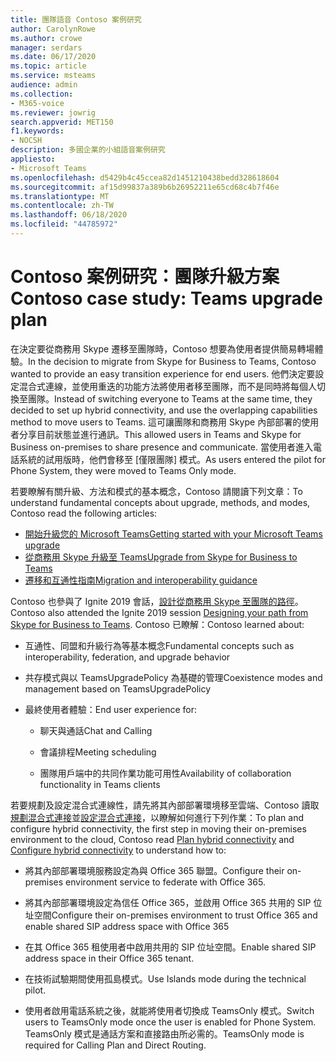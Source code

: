 ```yaml
---
title: 團隊語音 Contoso 案例研究
author: CarolynRowe
ms.author: crowe
manager: serdars
ms.date: 06/17/2020
ms.topic: article
ms.service: msteams
audience: admin
ms.collection:
- M365-voice
ms.reviewer: jowrig
search.appverid: MET150
f1.keywords:
- NOCSH
description: 多國企業的小組語音案例研究
appliesto:
- Microsoft Teams
ms.openlocfilehash: d5429b4c45ccea82d1451210438bedd328618604
ms.sourcegitcommit: af15d99837a389b6b26952211e65cd68c4b7f46e
ms.translationtype: MT
ms.contentlocale: zh-TW
ms.lasthandoff: 06/18/2020
ms.locfileid: "44785972"
---
```

# <a name="contoso-case-study-teams-upgrade-plan"></a><span data-ttu-id="42dc5-103">Contoso 案例研究：團隊升級方案</span><span class="sxs-lookup"><span data-stu-id="42dc5-103">Contoso case study: Teams upgrade plan</span></span>

<span data-ttu-id="42dc5-104">在決定要從商務用 Skype 遷移至團隊時，Contoso 想要為使用者提供簡易轉場體驗。</span><span class="sxs-lookup"><span data-stu-id="42dc5-104">In the decision to migrate from Skype for Business to Teams, Contoso wanted to provide an easy transition experience for end users.</span></span> <span data-ttu-id="42dc5-105">他們決定要設定混合式連線，並使用重迭的功能方法將使用者移至團隊，而不是同時將每個人切換至團隊。</span><span class="sxs-lookup"><span data-stu-id="42dc5-105">Instead of switching everyone to Teams at the same time, they decided to set up hybrid connectivity, and use the overlapping capabilities method to move users to Teams.</span></span> <span data-ttu-id="42dc5-106">這可讓團隊和商務用 Skype 內部部署的使用者分享目前狀態並進行通訊。</span><span class="sxs-lookup"><span data-stu-id="42dc5-106">This allowed users in Teams and Skype for Business on-premises to share presence and communicate.</span></span> <span data-ttu-id="42dc5-107">當使用者進入電話系統的試用版時，他們會移至 [僅限團隊] 模式。</span><span class="sxs-lookup"><span data-stu-id="42dc5-107">As users entered the pilot for Phone System, they were moved to Teams Only mode.</span></span>

<span data-ttu-id="42dc5-108">若要瞭解有關升級、方法和模式的基本概念，Contoso 請閱讀下列文章：</span><span class="sxs-lookup"><span data-stu-id="42dc5-108">To understand fundamental concepts about upgrade, methods, and modes, Contoso read the following articles:</span></span>

- [<span data-ttu-id="42dc5-109">開始升級您的 Microsoft Teams</span><span class="sxs-lookup"><span data-stu-id="42dc5-109">Getting started with your Microsoft Teams upgrade</span></span>](upgrade-start-here.md)
- [<span data-ttu-id="42dc5-110">從商務用 Skype 升級至 Teams</span><span class="sxs-lookup"><span data-stu-id="42dc5-110">Upgrade from Skype for Business to Teams</span></span>](upgrade-to-teams-on-prem-overview.md) 
- [<span data-ttu-id="42dc5-111">遷移和互通性指南</span><span class="sxs-lookup"><span data-stu-id="42dc5-111">Migration and interoperability guidance</span></span>](migration-interop-guidance-for-teams-with-skype.md)
 
<span data-ttu-id="42dc5-112">Contoso 也參與了 Ignite 2019 會話，[設計從商務用 Skype 至團隊的路徑](https://myignite.techcommunity.microsoft.com/sessions/81820?source=sessions)。</span><span class="sxs-lookup"><span data-stu-id="42dc5-112">Contoso also attended the Ignite 2019 session [Designing your path from Skype for Business to Teams](https://myignite.techcommunity.microsoft.com/sessions/81820?source=sessions).</span></span> <span data-ttu-id="42dc5-113">Contoso 已瞭解：</span><span class="sxs-lookup"><span data-stu-id="42dc5-113">Contoso learned about:</span></span>

- <span data-ttu-id="42dc5-114">互通性、同盟和升級行為等基本概念</span><span class="sxs-lookup"><span data-stu-id="42dc5-114">Fundamental concepts such as interoperability, federation, and upgrade behavior</span></span> 

- <span data-ttu-id="42dc5-115">共存模式與以 TeamsUpgradePolicy 為基礎的管理</span><span class="sxs-lookup"><span data-stu-id="42dc5-115">Coexistence modes and management based on TeamsUpgradePolicy</span></span> 

- <span data-ttu-id="42dc5-116">最終使用者體驗：</span><span class="sxs-lookup"><span data-stu-id="42dc5-116">End user experience for:</span></span> 

  - <span data-ttu-id="42dc5-117">聊天與通話</span><span class="sxs-lookup"><span data-stu-id="42dc5-117">Chat and Calling</span></span> 

  - <span data-ttu-id="42dc5-118">會議排程</span><span class="sxs-lookup"><span data-stu-id="42dc5-118">Meeting scheduling</span></span> 

  - <span data-ttu-id="42dc5-119">團隊用戶端中的共同作業功能可用性</span><span class="sxs-lookup"><span data-stu-id="42dc5-119">Availability of collaboration functionality in Teams clients</span></span> 

<span data-ttu-id="42dc5-120">若要規劃及設定混合式連線性，請先將其內部部署環境移至雲端、Contoso 讀取[規劃混合式連接](https://docs.microsoft.com/SkypeForBusiness/hybrid/plan-hybrid-connectivity)並[設定混合式連接](https://docs.microsoft.com/SkypeForBusiness/hybrid/configure-hybrid-connectivity)，以瞭解如何進行下列作業：</span><span class="sxs-lookup"><span data-stu-id="42dc5-120">To plan and configure hybrid connectivity, the first step in moving their on-premises environment to the cloud, Contoso read [Plan hybrid connectivity](https://docs.microsoft.com/SkypeForBusiness/hybrid/plan-hybrid-connectivity) and [Configure hybrid connectivity](https://docs.microsoft.com/SkypeForBusiness/hybrid/configure-hybrid-connectivity) to understand how to:</span></span> 

  - <span data-ttu-id="42dc5-121">將其內部部署環境服務設定為與 Office 365 聯盟。</span><span class="sxs-lookup"><span data-stu-id="42dc5-121">Configure their on-premises environment service to federate with Office 365.</span></span> 

  - <span data-ttu-id="42dc5-122">將其內部部署環境設定為信任 Office 365，並啟用 Office 365 共用的 SIP 位址空間</span><span class="sxs-lookup"><span data-stu-id="42dc5-122">Configure their on-premises environment to trust Office 365 and enable shared SIP address space with Office 365</span></span> 

  - <span data-ttu-id="42dc5-123">在其 Office 365 租使用者中啟用共用的 SIP 位址空間。</span><span class="sxs-lookup"><span data-stu-id="42dc5-123">Enable shared SIP address space in their Office 365 tenant.</span></span>

  - <span data-ttu-id="42dc5-124">在技術試驗期間使用孤島模式。</span><span class="sxs-lookup"><span data-stu-id="42dc5-124">Use Islands mode during the technical pilot.</span></span>

  - <span data-ttu-id="42dc5-125">使用者啟用電話系統之後，就能將使用者切換成 TeamsOnly 模式。</span><span class="sxs-lookup"><span data-stu-id="42dc5-125">Switch users to TeamsOnly mode once the user is enabled for Phone System.</span></span> <span data-ttu-id="42dc5-126">TeamsOnly 模式是通話方案和直接路由所必需的。</span><span class="sxs-lookup"><span data-stu-id="42dc5-126">TeamsOnly mode is required for  Calling Plan and Direct Routing.</span></span> 

